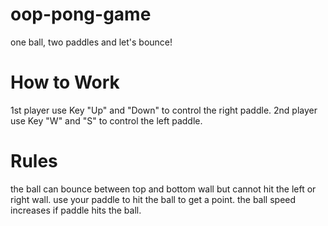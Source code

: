 # oop-pong-game
one ball, two paddles and let's bounce!


# How to Work
1st player use Key "Up" and "Down" to control the right paddle.
2nd player use Key "W" and "S" to control the left paddle.

# Rules
the ball can bounce between top and bottom wall but cannot hit the left or right wall.
use your paddle to hit the ball to get a point.
the ball speed increases if paddle hits the ball.
